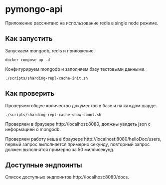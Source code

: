 # pymongo-api

Приложение рассчитано на использование redis в single node режиме.

## Как запустить

Запускаем mongodb, redis и приложение.

```shell
docker compose up -d
```

Конфигурируем mongodb и заполняем базу тестовыми данными.

```shell
./scripts/sharding-repl-cache-init.sh
```

## Как проверить

Проверяем общее количество документов в базе и на каждом шарде.

```shell
./scripts/sharding-repl-cache-show-count.sh
```

Проверяем в браузере http://localhost:8080, должны увидеть json с информацией о mongodb.

Проверяем работу кеша в браузере http://localhost:8080/helloDoc/users, первый запрос выполняется примерно секунду, повторный запрос должен выполнятся примерно за 50 миллисекунд.

## Доступные эндпоинты

Список доступных эндпоинтов http://localhost:8080/docs.
